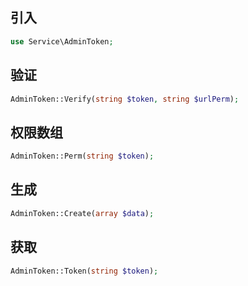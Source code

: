 ## 引入
```php
use Service\AdminToken;
```

## 验证
```php
AdminToken::Verify(string $token, string $urlPerm);
```

## 权限数组
```php
AdminToken::Perm(string $token);
```

## 生成
```php
AdminToken::Create(array $data);
```

## 获取
```php
AdminToken::Token(string $token);
```
